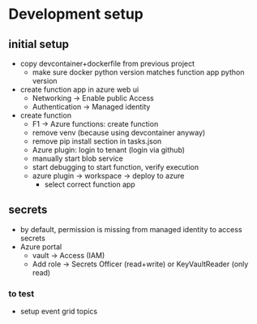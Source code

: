 # Development setup

## initial setup
- copy devcontainer+dockerfile from previous project
    - make sure docker python version matches function app python version
- create function app in azure web ui
    - Networking -> Enable public Access
    - Authentication -> Managed identity
- create function
    - F1 -> Azure functions: create function
    - remove venv (because using devcontainer anyway)
    - remove pip install section in tasks.json
    - Azure plugin: login to tenant (login via github)
    - manually start blob service
    - start debugging to start function, verify execution
    - azure plugin -> workspace -> deploy to azure
        - select correct function app

## secrets
- by default, permission is missing from managed identity to access secrets
- Azure portal
    - vault -> Access (IAM)
    - Add role -> Secrets Officer (read+write) or KeyVaultReader (only read)

### to test
- setup event grid topics
